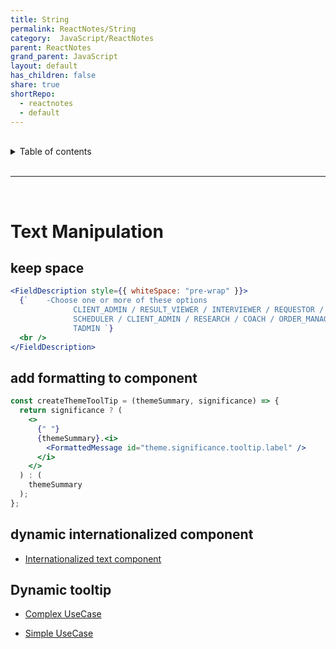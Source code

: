 ```yaml
---
title: String
permalink: ReactNotes/String
category:  JavaScript/ReactNotes
parent: ReactNotes
grand_parent: JavaScript
layout: default
has_children: false
share: true
shortRepo:
  - reactnotes
  - default
---
```


<br/>

<details markdown="block">                      
<summary>                      
Table of contents                      
</summary>                      
{: .text-delta }                      
1. TOC                      
{:toc}                      
</details>

<br/>

---

<br/>

# Text Manipulation

## keep space

```jsx
<FieldDescription style={{ whiteSpace: "pre-wrap" }}>
  {`    -Choose one or more of these options      
              CLIENT_ADMIN / RESULT_VIEWER / INTERVIEWER / REQUESTOR /      
              SCHEDULER / CLIENT_ADMIN / RESEARCH / COACH / ORDER_MANAGER /      
              TADMIN `}
  <br />
</FieldDescription>
```

## add formatting to component

```jsx
const createThemeToolTip = (themeSummary, significance) => {
  return significance ? (
    <>
      {" "}
      {themeSummary}.<i>
        <FormattedMessage id="theme.significance.tooltip.label" />
      </i>
    </>
  ) : (
    themeSummary
  );
};
```

## dynamic internationalized component

- [Internationalized text component](https://gist.github.com/14paxton/bd94c13e40f4faa41d65442d015b2a1f)

## Dynamic tooltip

- [Complex UseCase](https://gist.github.com/14paxton/9c745874ec384add89c1908c73832594)

- [Simple UseCase](https://github.com/14paxton/ToolTipTextComponent)